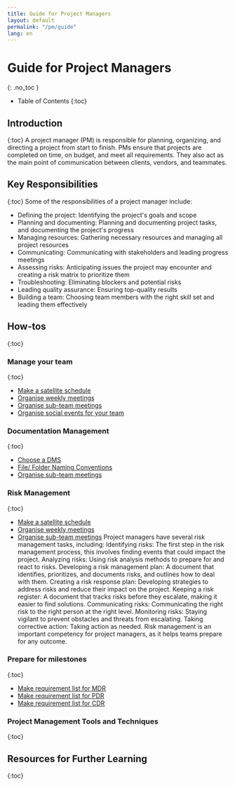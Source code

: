 ```yaml
---
title: Guide for Project Managers
layout: default
permalink: "/pm/guide"
lang: en
---
```


# Guide for Project Managers
{: .no_toc }


- Table of Contents
{:toc}

## Introduction
{:toc}
A project manager (PM) is responsible for planning, organizing, and directing a project from start to finish. PMs ensure that projects are completed on time, on budget, and meet all requirements. They also act as the main point of communication between clients, vendors, and teammates. 

## Key Responsibilities
{:toc}
Some of the responsibilities of a project manager include:
- Defining the project: Identifying the project's goals and scope 
- Planning and documenting: Planning and documenting project tasks, and documenting the project's progress 
- Managing resources: Gathering necessary resources and managing all project resources 
- Communicating: Communicating with stakeholders and leading progress meetings 
- Assessing risks: Anticipating issues the project may encounter and creating a risk matrix to prioritize them 
- Troubleshooting: Eliminating blockers and potential risks 
- Leading quality assurance: Ensuring top-quality results 
- Building a team: Choosing team members with the right skill set and leading them effectively


## How-tos
{:toc}

### Manage your team
{:toc}

- [Make a satellite schedule]({{site.url}}/pm/guide/)
- [Organise weekly meetings]({{site.url}}/pm/guide/)
- [Organise sub-team meetings]({{site.url}}/pm/guide/)
- [Organise social events for your team]({{site.url}}/pm/guide/)


### Documentation Management
{:toc}

- [Choose a DMS]({{/_project-managers/pm-choose-a-dms.md}})
- [File/ Folder Naming Conventions]({{/_project-managers/pm-naming-conventionsl}})
- [Organise sub-team meetings]({{site.url}}/pm/guide/)

### Risk Management
{:toc}
- [Make a satellite schedule]({{site.url}}/pm/guide/)
- [Organise weekly meetings]({{site.url}}/pm/guide/)
- [Organise sub-team meetings]({{site.url}}/pm/guide/)
Project managers have several risk management tasks, including:
Identifying risks: The first step in the risk management process, this involves finding events that could impact the project. 
Analyzing risks: Using risk analysis methods to prepare for and react to risks. 
Developing a risk management plan: A document that identifies, prioritizes, and documents risks, and outlines how to deal with them. 
Creating a risk response plan: Developing strategies to address risks and reduce their impact on the project. 
Keeping a risk register: A document that tracks risks before they escalate, making it easier to find solutions. 
Communicating risks: Communicating the right risk to the right person at the right level. 
Monitoring risks: Staying vigilant to prevent obstacles and threats from escalating. 
Taking corrective action: Taking action as needed. 
Risk management is an important competency for project managers, as it helps teams prepare for any outcome.

### Prepare for milestones
{:toc}

- [Make requirement list for MDR]({{site.url}})
- [Make requirement list for PDR]({{site.url}})
- [Make requirement list for CDR]({{site.url}})

### Project Management Tools and Techniques
{:toc}


## Resources for Further Learning
{:toc}
